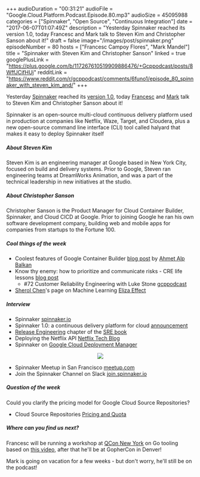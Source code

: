 +++
audioDuration = "00:31:21"
audioFile = "Google.Cloud.Platform.Podcast.Episode.80.mp3"
audioSize = 45095988
categories = ["Spinnaker", "Open Source", "Continuous Integration"]
date = "2017-06-07T01:07:49Z"
description = "Yesterday Spinnaker reached its version 1.0, today Francesc and Mark talk to Steven Kim and Christopher Sanson about it!"
draft = false
image="/images/post/spinnaker.png"
episodeNumber = 80
hosts = ["Francesc Campoy Flores", "Mark Mandel"]
title = "Spinnaker with Steven Kim and Christopher Sanson"
linked = true
googlePlusLink = "https://plus.google.com/b/117267610519909886476/+Gcppodcast/posts/8WffJCifHUj"
redditLink = "https://www.reddit.com/r/gcppodcast/comments/6funo1/episode_80_spinnaker_with_steven_kim_and/"
+++

Yesterday [Spinnaker](https://spinnaker.io) reached its [version 1.0](https://cloudplatform.googleblog.com/2017/06/spinnaker-10-continuous-delivery.html),
today [Francesc](https://twitter.com/francesc) and [Mark](https://twitter.com/Neurotic)
talk to Steven Kim and Christopher Sanson about it!

Spinnaker is an open-source multi-cloud continuous delivery platform used in production at companies
like Netflix, Waze, Target, and Cloudera, plus a new open-source command line interface (CLI)
tool called halyard that makes it easy to deploy Spinnaker itself

<!--more-->

##### About Steven Kim
Steven Kim is an engineering manager at Google based in New York City, focused on build and delivery systems.
Prior to Google, Steven ran engineering teams at DreamWorks Animation, and was a part of the technical
leadership in new initiatives at the studio.

##### About Christopher Sanson
Christopher Sanson is the Product Manager for Cloud Container Builder, Spinnaker, and Cloud CICD at Google.
Prior to joining Google he ran his own software development company, building web and mobile apps for companies from
startups to the Fortune 100.

##### Cool things of the week

- Coolest features of Google Container Builder [blog post](https://medium.com/google-cloud/container-builder-797c0dc2c991) by [Ahmet Alp Balkan](https://twitter.com/ahmetb)
- Know thy enemy: how to prioritize and communicate risks - CRE life lessons [blog post](https://cloudplatform.googleblog.com/2017/05/know-thy-enemy-how-to-prioritize-and-communicate-risks-CRE-life-lessons.html)
  - #72 Customer Reliability Engineering with Luke Stone [gcppodcast](https://www.gcppodcast.com/post/episode-72-customer-reliability-engineering-with-luke-stone/)
- [Sherol Chen](https://twitter.com/ffpaladin)'s page on Machine Learning [Eliza Effect](http://www.elizaeffect.com/)

##### Interview

- Spinnaker [spinnaker.io](https://spinnaker.io)
- Spinnaker 1.0: a continuous delivery platform for cloud [announcement](https://cloudplatform.googleblog.com/2017/06/spinnaker-10-continuous-delivery.html)
- [Release Engineering](https://landing.google.com/sre/book/chapters/release-engineering.html) chapter of the [SRE book](https://landing.google.com/sre/book.html)
- Deploying the Netflix API [Netflix Tech Blog](https://medium.com/netflix-techblog/deploying-the-netflix-api-79b6176cc3f0)
- Spinnaker on [Google Cloud Deployment Manager](https://console.cloud.google.com/launcher/details/click-to-deploy-images/spinnaker)

<div style="text-align: center">
  <a href="https://spinnaker.io/"><img src="/images/post/spinnaker.png" style="margin: auto;"></a>
</div>

- Spinnaker Meetup in San Francisco [meetup.com](https://www.meetup.com/spinnaker/)
- Join the Spinnaker Channel on Slack [join.spinnaker.io](http://join.spinnaker.io/)

##### Question of the week

Could you clarify the pricing model for Google Cloud Source Repositories?

- Cloud Source Repositories [Pricing and Quota](https://cloud.google.com/source-repositories/pricing)

##### Where can you find us next?

Francesc will be running a workshop at [QCon New York](https://qconnewyork.com/) on Go tooling based on
[this video](https://www.youtube.com/watch?v=uBjoTxosSys), after that he'll be at GopherCon in Denver!

Mark is going on vacation for a few weeks - but don't worry, he'll still be on the podcast!